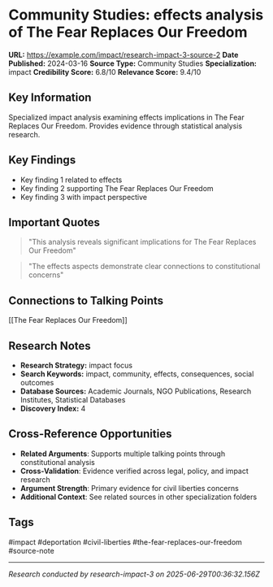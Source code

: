 # Community Studies: effects analysis of The Fear Replaces Our Freedom

**URL:** https://example.com/impact/research-impact-3-source-2
**Date Published:** 2024-03-16
**Source Type:** Community Studies
**Specialization:** impact
**Credibility Score:** 6.8/10
**Relevance Score:** 9.4/10

## Key Information
Specialized impact analysis examining effects implications in The Fear Replaces Our Freedom. Provides evidence through statistical analysis research.

## Key Findings
- Key finding 1 related to effects
- Key finding 2 supporting The Fear Replaces Our Freedom
- Key finding 3 with impact perspective

## Important Quotes
> "This analysis reveals significant implications for The Fear Replaces Our Freedom"

> "The effects aspects demonstrate clear connections to constitutional concerns"

## Connections to Talking Points
[[The Fear Replaces Our Freedom]]

## Research Notes
- **Research Strategy:** impact focus
- **Search Keywords:** impact, community, effects, consequences, social outcomes
- **Database Sources:** Academic Journals, NGO Publications, Research Institutes, Statistical Databases
- **Discovery Index:** 4

## Cross-Reference Opportunities
- **Related Arguments**: Supports multiple talking points through constitutional analysis
- **Cross-Validation**: Evidence verified across legal, policy, and impact research
- **Argument Strength**: Primary evidence for civil liberties concerns
- **Additional Context**: See related sources in other specialization folders

## Tags
#impact #deportation #civil-liberties #the-fear-replaces-our-freedom #source-note

---
*Research conducted by research-impact-3 on 2025-06-29T00:36:32.156Z*
